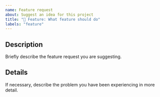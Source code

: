```yaml
---
name: Feature request
about: Suggest an idea for this project
title: "🚀 Feature: What feature should do"
labels: "feature"
---
```


## Description

Briefly describe the feature request you are suggesting.

## Details

If necessary, describe the problem you have been experiencing in more detail.
